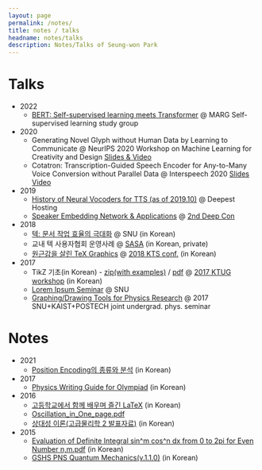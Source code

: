 ```yaml
---
layout: page
permalink: /notes/
title: notes / talks
headname: notes/talks
description: Notes/Talks of Seung-won Park
---
```


# Talks

* 2022
  * [BERT: Self-supervised learning meets Transformer](220111_BERT_Self-supervised_learning_meets_Transformer.pdf) @ MARG Self-supervised learning study group
* 2020
  * Generating Novel Glyph without Human Data by Learning to Communicate @ NeurIPS 2020 Workshop on Machine Learning for Creativity and Design [Slides & Video](https://slideslive.com/38941000)
  * Cotatron: Transcription-Guided Speech Encoder for Any-to-Many Voice Conversion without Parallel Data @ Interspeech 2020 [Slides](swpark-Cotatron-interspeech2020.pdf) [Video](https://youtu.be/lnNuL8hqoh4)
* 2019
  * [History of Neural Vocoders for TTS (as of 2019.10)](swpark-DeepestS6-hosting.pdf) @ Deepest Hosting
  * [Speaker Embedding Network & Applications](swpark-DeepCon2.pdf) @ [2nd Deep Con](https://festa.io/events/533)
* 2018
  * [텍: 문서 작업 효율의 극대화](https://swpark.me/tex-lecture/) @ SNU (in Korean)
  * 교내 텍 사용자협회 운영사례 @ [SASA](http://sasa.hs.kr) (in Korean, private)
  * [원근감을 살린 TeX Graphics](2018KTUGconf-perspectiveTikZ.pdf) @ [2018 KTS conf.](http://wiki.ktug.org/wiki/wiki.php/KTSConference/2018) (in Korean)
* 2017
  * TikZ 기초(in Korean) - [zip(with examples)](2017workshop-TikZ-intro.zip) / [pdf](2017KNUworkshop-tikz-intro.pdf) @ [2017 KTUG workshop](http://wiki.ktug.org/wiki/wiki.php/LaTeXWorkshop/2017#s-3) (in Korean)
  * [Lorem Ipsum Seminar](https://github.com/seungwonpark/lipsum-seminar) @ SNU
  * [Graphing/Drawing Tools for Physics Research](2017SKPjoint-SNU-Graphing,Drawing%20Tools%20for%20Physics%20Research.pdf) @ 2017 SNU+KAIST+POSTECH joint undergrad. phys. seminar


# Notes

* 2021
  * [Position Encoding의 종류와 분석](https://blog-deepest.medium.com/position-encoding%EC%9D%98-%EC%A2%85%EB%A5%98%EC%99%80-%EB%B6%84%EC%84%9D-ab1816b0f62a) (in Korean)
* 2017
  * [Physics Writing Guide for Olympiad](For-KPhO-Newbies-compressed.pdf) (in Korean)
* 2016
  * [고등학교에서 함께 배우며 즐긴 LaTeX](2017KTSbook-swpark.pdf) (in Korean)
  * [Oscillation_in_One_page.pdf](../Oscillation_in_One_page.pdf)
  * [상대성 이론(고급물리학 2 발표자료)](2016AdvPhys2_Relativity.pdf) (in Korean)
* 2015
  * [Evaluation of Definite Integral sin^m cos^n dx from 0 to 2pi for Even Number n,m.pdf](../Evaluation%20of%20Definite%20Integral%20sin^m%20cos^n%20dx%20from%200%20to%202pi%20for%20Even%20Number%20n,m.pdf) (in Korean)
  * [GSHS PNS Quantum Mechanics(v.1.1.0)](../Quantum%20Mechanics%20V%201.1.0.pdf) (in Korean)
